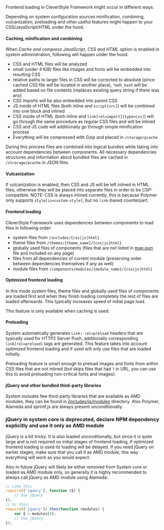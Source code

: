Frontend loading in CleverStyle Framework might occur in different ways.

Depending on system configuration sources minification, combining, vulcanization, preloading and other useful features might happen to your CSS/JavaScript/HTML under the hood.

#### Caching, minification and combining
When *Cache and compress JavaScript, CSS and HTML* option is enabled in system administration, following will happen under the hood:
* CSS and HTML files will be analyzed
* small (under 4 KiB) files like images and fonts will be embedded into resulting CSS
* relative paths to larger files in CSS will be corrected to absolute (since cached CSS file will be located in another place), `?md5_hash` will be added based on file contents (replaces existing query string if there was any)
* CSS imports will be also embedded into parent CSS
* JS inside of HTML files (both inline and `script[src]`) will be combined into one block and inlined
* CSS inside of HTML (both inline and `link[rel=import][type=css]`) will go through the same procedure as regular CSS files and will be inlined
* CSS and JS code will additionally go through simple minification process
* Everything will be compressed with Gzip and placed in `/storage/pcache`

During this process files are combined into logical bundles while taking into account dependencies between components.
All necessary dependencies structures and information about bundled files are cached in `/strorage/pcache` in JSON files.

#### Vulcanization
If vulcanization is enabled, then CSS and JS will be left inlined in HTML files, otherwise they will be placed into separate files in order to be CSP-compatible.
NOTE: CSS is always inlined currently, this is because Polymer only supports `style[is=custom-style]`, but no `link`-based counterpart.

#### Frontend loading
CleverStyle Framework uses dependencies between components to load files in following order:
* system files from `/includes/{css|js|html}`
* theme files from `/themes/{theme_name}/{css|js|html}`
* globally used files of components (files that are not listed in [map.json](/docs/quick-start/Module-architecture.md#includesmapjson) file and included on any page)
* files from all dependencies of current module (preserving order between dependencies themselves if any as well)
* module files from `/components/modules/{module_name}/{css|js|html}`

#### Optimized frontend loading
In this mode system files, theme files and globally used files of components are loaded first and when they finish loading completely the rest of files are loaded afterwards.
This typically increases speed of initial page load.

This feature is only available when caching is used.

#### Preloading
System automatically generates `Link: rel=preload` headers that are typically used for HTTP2 Server Push, additionally corresponding `link[rel=preload]` tags are generated.
This feature takes into account optimized frontend loading and if used will only use files that are loaded initially.

Preloading feature is smart enough to preload images and fonts from within CSS files that are not inlined (but skips files that had `?` in URL, you can use this to avoid preloading non-critical fonts and images).

#### jQuery and other bundled third-party libraries
System includes few third-party libraries that are available as AMD modules, they can be found in [/includes/js/modules](/includes/js/modules) directory.
Also Polymer, Alameda and sprintf.js are always present unconditionally.

### jQuery in system core is deprecated, declare NPM dependency explicitly and use it only as AMD module
jQuery is a bit tricky. It is also loaded unconditionally, but since it is quite large and is not required on initial stages of frontend loading, if optimized frontend loading is used its loading will be delayed.
If you need jQuery on earlier stages, make sure that you call it as AMD module, this way everything will work as you would expect.

Also in future jQuery will likely be either removed from System core or loaded as AMD module only, so generally it is highly recommended to always call jQuery as AMD module using Alameda:
```javascript
// Like this
require(['jquery'], function ($) {
    // Use jQuery
});
// Or this:
require(['jquery']).then(function (modules) {
    var $ = modules[0];
    // Use jQuery
});
```
